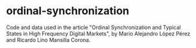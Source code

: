 # ordinal-synchronization
Code and data used in the article "Ordinal Synchronization and Typical States in High Frequency Digital Markets", by Mario Alejandro López Pérez and Ricardo Lino Mansilla Corona.
